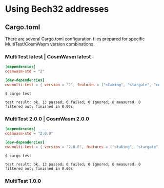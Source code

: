 # Using Bech32 addresses

## Cargo.toml

There are several Cargo.toml configuration files prepared for specific MultiTest/CosmWasm version combinations.

### MultiTest latest | CosmWasm latest

```toml
[dependencies]
cosmwasm-std = "2"

[dev-dependencies]
cw-multi-test = { version = "2", features = ["staking", "stargate", "cosmwasm_2_0"] }
```

```shell
$ cargo test
```

```text
test result: ok. 13 passed; 0 failed; 0 ignored; 0 measured; 0 filtered out; finished in 0.00s
```

### MultiTest 2.0.0 | CosmWasm 2.0.0

```toml
[dependencies]
cosmwasm-std = "2.0.0"

[dev-dependencies]
cw-multi-test = { version = "2.0.0", features = ["staking", "stargate", "cosmwasm_2_0"] }
```

```shell
$ cargo test
```

```text
test result: ok. 13 passed; 0 failed; 0 ignored; 0 measured; 0 filtered out; finished in 0.00s
```

### MultiTest 1.0.0

